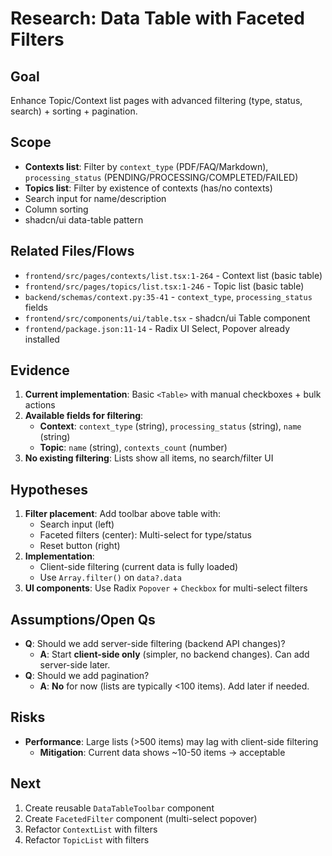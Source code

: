 # Research: Data Table with Faceted Filters

## Goal
Enhance Topic/Context list pages with advanced filtering (type, status, search) + sorting + pagination.

## Scope
- **Contexts list**: Filter by `context_type` (PDF/FAQ/Markdown), `processing_status` (PENDING/PROCESSING/COMPLETED/FAILED)
- **Topics list**: Filter by existence of contexts (has/no contexts)
- Search input for name/description
- Column sorting
- shadcn/ui data-table pattern

## Related Files/Flows
- `frontend/src/pages/contexts/list.tsx:1-264` - Context list (basic table)
- `frontend/src/pages/topics/list.tsx:1-246` - Topic list (basic table)
- `backend/schemas/context.py:35-41` - `context_type`, `processing_status` fields
- `frontend/src/components/ui/table.tsx` - shadcn/ui Table component
- `frontend/package.json:11-14` - Radix UI Select, Popover already installed

## Evidence
1. **Current implementation**: Basic `<Table>` with manual checkboxes + bulk actions
2. **Available fields for filtering**:
   - **Context**: `context_type` (string), `processing_status` (string), `name` (string)
   - **Topic**: `name` (string), `contexts_count` (number)
3. **No existing filtering**: Lists show all items, no search/filter UI

## Hypotheses
1. **Filter placement**: Add toolbar above table with:
   - Search input (left)
   - Faceted filters (center): Multi-select for type/status
   - Reset button (right)
2. **Implementation**:
   - Client-side filtering (current data is fully loaded)
   - Use `Array.filter()` on `data?.data`
3. **UI components**: Use Radix `Popover` + `Checkbox` for multi-select filters

## Assumptions/Open Qs
- **Q**: Should we add server-side filtering (backend API changes)?
  - **A**: Start **client-side only** (simpler, no backend changes). Can add server-side later.
- **Q**: Should we add pagination?
  - **A**: **No** for now (lists are typically <100 items). Add later if needed.

## Risks
- **Performance**: Large lists (>500 items) may lag with client-side filtering
  - **Mitigation**: Current data shows ~10-50 items → acceptable

## Next
1. Create reusable `DataTableToolbar` component
2. Create `FacetedFilter` component (multi-select popover)
3. Refactor `ContextList` with filters
4. Refactor `TopicList` with filters
